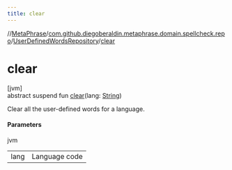 ```yaml
---
title: clear
---
```

//[MetaPhrase](../../../index.html)/[com.github.diegoberaldin.metaphrase.domain.spellcheck.repo](../index.html)/[UserDefinedWordsRepository](index.html)/[clear](clear.html)



# clear



[jvm]\
abstract suspend fun [clear](clear.html)(lang: [String](https://kotlinlang.org/api/latest/jvm/stdlib/kotlin/-string/index.html))



Clear all the user-defined words for a language.



#### Parameters


jvm

| | |
|---|---|
| lang | Language code |




